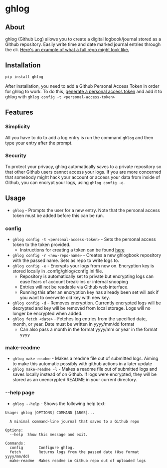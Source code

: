 # ghlog

## About
ghlog (Github Log) allows you to create a digital logbook/journal stored as a Github repository. Easily write time and date marked journal entries through the cli. [Here's an example of what a full repo might look like.](https://github.com/lukew3/ghlog-demo)

## Installation
`pip install ghlog`

After installation, you need to add a Github Personal Access Token in order for ghlog to work. To do this, [generate a personal access token](https://docs.github.com/en/free-pro-team@latest/github/authenticating-to-github/creating-a-personal-access-token) and add it to ghlog with `ghlog config -t <personal-access-token>`

## Features

### Simplicity
All you have to do to add a log entry is run the command `ghlog` and then type your entry after the prompt.

### Security
To protect your privacy, ghlog automatically saves to a private repository so that other Github users cannot access your logs. If you are more concerned that somebody might hack your account or access your data from inside of Github, you can encrypt your logs, using `ghlog config -e`.

## Usage
* `ghlog` - Prompts the user for a new entry. Note that the personal access token must be added before this can be run.
### config
* `ghlog config -t <personal-access-token>` - Sets the personal access token to the token provided.
  * Instructions for creating a token can be found [here](https://docs.github.com/en/free-pro-team@latest/github/authenticating-to-github/creating-a-personal-access-token)
* `ghlog config -r <new-repo-name>` - Creates a new ghlogbook repository with the passed name. Sets as repo to write logs to.
* `ghlog config -e` - Encrypts your logs from now on. Encryption key is stored locally in .config/ghlog/config.ini file.
  * Repository is automatically set to private but encrypting logs can ease fears of account break-ins or internal snooping
  * Entries will not be readable via Github web interface.
  * Running this after an encryption key has already been set will ask if you want to overwrite old key with new key.
* `ghlog config -d` - Removes encryption. Currently encrypted logs will be decrypted and key will be removed from local storage. Logs will no longer be encrypted when added.
* `ghlog fetch <date>` - Fetches log entries from the specified date, month, or year. Date must be written in yyyy/mm/dd format
  * Can also pass a month in the format yyyy/mm or year in the format yyyy
### make-readme
* `ghlog make-readme` - Makes a readme file out of submitted logs. Aiming to make this automatic possibly with github actions in a later update
* `ghlog make-readme -l` - Makes a readme file out of submitted logs and saves locally instead of on Github. If logs were encrypted, they will be stored as an unencrypted README in your current directory.
### --help page
* `ghlog --help` - Shows the following help text:
```
Usage: ghlog [OPTIONS] COMMAND [ARGS]...

  A minimal command-line journal that saves to a Github repo

Options:
  --help  Show this message and exit.

Commands:
  config       Configure ghlog.
  fetch        Returns logs from the passed date (Use format yyyy/mm/dd)
  make-readme  Makes readme in Github repo out of uploaded logs
```
